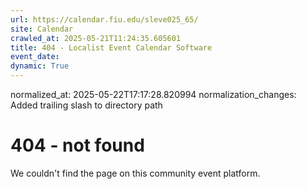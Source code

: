 ```yaml
---
url: https://calendar.fiu.edu/sleve025_65/
site: Calendar
crawled_at: 2025-05-21T11:24:35.605601
title: 404 - Localist Event Calendar Software
event_date: 
dynamic: True
---
```

normalized_at: 2025-05-22T17:17:28.820994
normalization_changes: Added trailing slash to directory path

# 404 - not found
We couldn't find the page on this community event platform.
